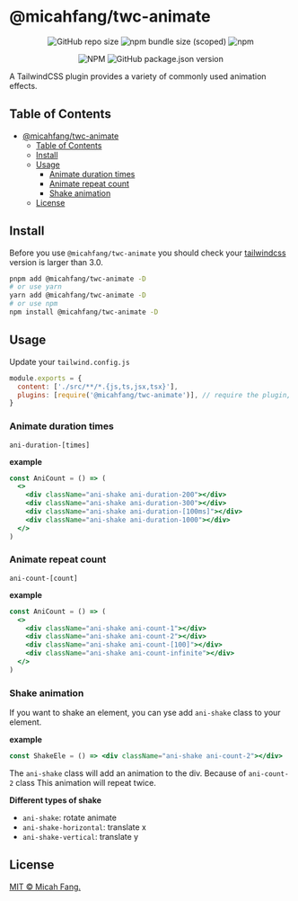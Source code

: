 # @micahfang/twc-animate

<center>

![GitHub repo size](https://img.shields.io/github/repo-size/MICAHFANG/twc-animate?style=flat-square)
![npm bundle size (scoped)](https://img.shields.io/bundlephobia/min/@micahfang/twc-animate?color=%236cb7ca&style=flat-square)
![npm](https://img.shields.io/npm/dm/@micahfang/twc-animate?color=%23604d9e&style=flat-square)

![NPM](https://img.shields.io/npm/l/@micahfang/twc-animate?style=flat-square)
![GitHub package.json version](https://img.shields.io/github/package-json/v/MICAHFANG/twc-animate?color=%2315293d&style=flat-square)

</center>

A TailwindCSS plugin provides a variety of commonly used animation effects.

## Table of Contents

- [@micahfang/twc-animate](#micahfangtwc-animate)
  - [Table of Contents](#table-of-contents)
  - [Install](#install)
  - [Usage](#usage)
    - [Animate duration times](#animate-duration-times)
    - [Animate repeat count](#animate-repeat-count)
    - [Shake animation](#shake-animation)
  - [License](#license)

## Install

Before you use `@micahfang/twc-animate` you should check your
[tailwindcss](https://tailwindcss.com/docs) version is larger than 3.0.

```sh
pnpm add @micahfang/twc-animate -D
# or use yarn
yarn add @micahfang/twc-animate -D
# or use npm
npm install @micahfang/twc-animate -D
```

## Usage

Update your `tailwind.config.js`

```js
module.exports = {
  content: ['./src/**/*.{js,ts,jsx,tsx}'],
  plugins: [require('@micahfang/twc-animate')], // require the plugin,
}
```

### Animate duration times

`ani-duration-[times]`

**example**

```jsx
const AniCount = () => (
  <>
    <div className="ani-shake ani-duration-200"></div>
    <div className="ani-shake ani-duration-300"></div>
    <div className="ani-shake ani-duration-[100ms]"></div>
    <div className="ani-shake ani-duration-1000"></div>
  </>
)
```

### Animate repeat count

`ani-count-[count]`

**example**

```jsx
const AniCount = () => (
  <>
    <div className="ani-shake ani-count-1"></div>
    <div className="ani-shake ani-count-2"></div>
    <div className="ani-shake ani-count-[100]"></div>
    <div className="ani-shake ani-count-infinite"></div>
  </>
)
```

### Shake animation

If you want to shake an element, you can yse add `ani-shake` class to your
element.

**example**

```jsx
const ShakeEle = () => <div className="ani-shake ani-count-2"></div>
```

The `ani-shake` class will add an animation to the div. Because of `ani-count-2`
class This animation will repeat twice.

**Different types of shake**

- `ani-shake`: rotate animate
- `ani-shake-horizontal`: translate x
- `ani-shake-vertical`: translate y

## License

[MIT © Micah Fang.](../LICENSE)
